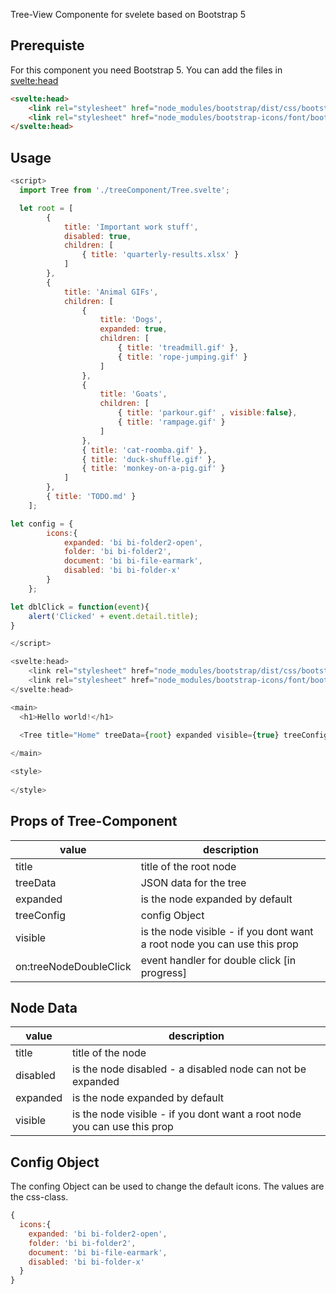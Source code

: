 Tree-View Componente for svelete based on Bootstrap 5

## Prerequiste
For this component you need Bootstrap 5. You can add the files in <svelte:head>

```html
<svelte:head>
	<link rel="stylesheet" href="node_modules/bootstrap/dist/css/bootstrap.min.css">
	<link rel="stylesheet" href="node_modules/bootstrap-icons/font/bootstrap-icons.css">
</svelte:head>
```

## Usage

```js
<script>
  import Tree from './treeComponent/Tree.svelte';

  let root = [
		{
			title: 'Important work stuff',
			disabled: true,
			children: [
				{ title: 'quarterly-results.xlsx' }
			]
		},
		{
			title: 'Animal GIFs',
			children: [
				{
					title: 'Dogs',
					expanded: true,
					children: [
						{ title: 'treadmill.gif' },
						{ title: 'rope-jumping.gif' }
					]
				},
				{
					title: 'Goats',
					children: [
						{ title: 'parkour.gif' , visible:false},
						{ title: 'rampage.gif' }
					]
				},
				{ title: 'cat-roomba.gif' },
				{ title: 'duck-shuffle.gif' },
				{ title: 'monkey-on-a-pig.gif' }
			]
		},
		{ title: 'TODO.md' }
	];

let config = {
		icons:{
			expanded: 'bi bi-folder2-open',
			folder: 'bi bi-folder2',
			document: 'bi bi-file-earmark',
			disabled: 'bi bi-folder-x'
		}
	};

let dblClick = function(event){
	alert('Clicked' + event.detail.title);
}

</script>

<svelte:head>
	<link rel="stylesheet" href="node_modules/bootstrap/dist/css/bootstrap.min.css">
	<link rel="stylesheet" href="node_modules/bootstrap-icons/font/bootstrap-icons.css">
</svelte:head>

<main>
  <h1>Hello world!</h1>

  <Tree title="Home" treeData={root} expanded visible={true} treeConfig={config} on:treeNodeDoubleClick={dblClick}/>
 
</main>

<style>
 
</style>
```

## Props of Tree-Component

| value | description |
|---|---|
| title | title of the root node |
| treeData | JSON data for the tree |
| expanded | is the node expanded by default |
| treeConfig | config Object |
| visible | is the node visible - if you dont want a root node you can use this prop |
| on:treeNodeDoubleClick | event handler for double click [in progress] |


## Node Data

| value | description |
|---|---|
| title | title of the node |
| disabled | is the node disabled - a disabled node can not be expanded |
| expanded | is the node expanded by default |
| visible | is the node visible - if you dont want a root node you can use this prop |

## Config Object

The confing Object can be used to change the default icons. The values are the css-class.
```js
{
  icons:{
    expanded: 'bi bi-folder2-open',
    folder: 'bi bi-folder2',
    document: 'bi bi-file-earmark',
    disabled: 'bi bi-folder-x'
  }
}
```
